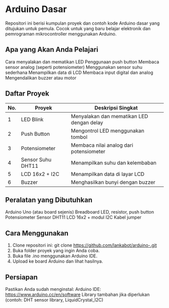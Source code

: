 # Arduino Dasar

Repositori ini berisi kumpulan proyek dan contoh kode Arduino dasar yang ditujukan untuk pemula. Cocok untuk yang baru belajar elektronik dan pemrograman mikrocontroller menggunakan Arduino.

## Apa yang Akan Anda Pelajari

Cara menyalakan dan mematikan LED
Penggunaan push button
Membaca sensor analog (seperti potensiometer)
Menggunakan sensor suhu sederhana
Menampilkan data di LCD
Membaca input digital dan analog
Mengendalikan buzzer atau motor

## Daftar Proyek

| No. | Proyek              | Deskripsi Singkat                             |
|-----|---------------------|-----------------------------------------------|
| 1   | LED Blink           | Menyalakan dan mematikan LED dengan delay     |
| 2   | Push Button         | Mengontrol LED menggunakan tombol             |
| 3   | Potensiometer       | Membaca nilai analog dari potensiometer       |
| 4   | Sensor Suhu DHT11   | Menampilkan suhu dan kelembaban               |
| 5   | LCD 16x2 + I2C      | Menampilkan data di layar LCD                 |
| 6   | Buzzer              | Menghasilkan bunyi dengan buzzer              |


## Peralatan yang Dibutuhkan

Arduino Uno (atau board sejenis)
Breadboard
LED, resistor, push button
Potensiometer
Sensor DHT11
LCD 16x2 + modul I2C
Kabel jumper

## Cara Menggunakan

1. Clone repositori ini:
git clone https://github.com/lankabot/arduino-.git
2. Buka folder proyek yang ingin Anda coba.
3. Buka file .ino menggunakan Arduino IDE.
4. Upload ke board Arduino dan lihat hasilnya.

## Persiapan

Pastikan Anda sudah menginstal:
Arduino IDE: https://www.arduino.cc/en/software
Library tambahan jika diperlukan (contoh: DHT sensor library, LiquidCrystal_I2C)
